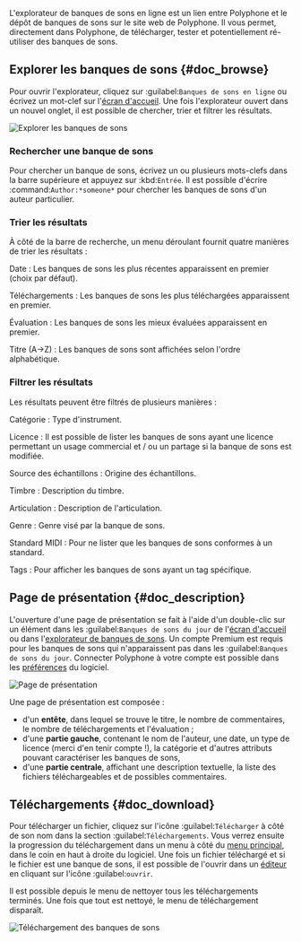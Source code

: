 L'explorateur de banques de sons en ligne est un lien entre Polyphone et le dépôt de banques de sons sur le site web de Polyphone.
Il vous permet, directement dans Polyphone, de télécharger, tester et potentiellement ré-utiliser des banques de sons.


## Explorer les banques de sons {#doc_browse}


Pour ouvrir l'explorateur, cliquez sur :guilabel:`Banques de sons en ligne` ou écrivez un mot-clef sur l'[écran d'accueil](manual/index.md).
Une fois l'explorateur ouvert dans un nouvel onglet, il est possible de chercher, trier et filtrer les résultats.


![Explorer les banques de sons](images/soundfont_browser_browsing.png "Explorer les banques de sons")


### Rechercher une banque de sons


Pour chercher un banque de sons, écrivez un ou plusieurs mots-clefs dans la barre supérieure et appuyez sur :kbd:`Entrée`.
Il est possible d'écrire :command:`Author:*someone*` pour chercher les banques de sons d'un auteur particulier.


### Trier les résultats


À côté de la barre de recherche, un menu déroulant fournit quatre manières de trier les résultats&nbsp;:

Date
: Les banques de sons les plus récentes apparaissent en premier (choix par défaut).

Téléchargements
: Les banques de sons les plus téléchargées apparaissent en premier.

Évaluation
: Les banques de sons les mieux évaluées apparaissent en premier.

Titre (A→Z)
: Les banques de sons sont affichées selon l'ordre alphabétique.


### Filtrer les résultats


Les résultats peuvent être filtrés de plusieurs manières&nbsp;:

Catégorie
: Type d'instrument.

Licence
: Il est possible de lister les banques de sons ayant une licence permettant un usage commercial et / ou un partage si la banque de sons est modifiée.

Source des échantillons
: Origine des échantillons.

Timbre
: Description du timbre.

Articulation
: Description de l'articulation.

Genre
: Genre visé par la banque de sons.

Standard MIDI
: Pour ne lister que les banques de sons conformes à un standard.

Tags
: Pour afficher les banques de sons ayant un tag spécifique.


## Page de présentation {#doc_description}


L'ouverture d'une page de présentation se fait à l'aide d'un double-clic sur un élément dans les :guilabel:`Banques de sons du jour` de l'[écran d'accueil](manual/index.md#doc_right) ou dans l'[explorateur de banques de sons](#doc_browse).
Un compte Premium est requis pour les banques de sons qui n'apparaissent pas dans les :guilabel:`Banques de sons du jour`.
Connecter Polyphone à votre compte est possible dans les [préférences](manual/settings.md#doc_repository) du logiciel.


![Page de présentation](images/soundfont_browser_description.png "Page de présentation")


Une page de présentation est composée&nbsp;:

* d'un **entête**, dans lequel se trouve le titre, le nombre de commentaires, le nombre de téléchargements et l'évaluation&nbsp;;
* d'une **partie gauche**, contenant le nom de l'auteur, une date, un type de licence (merci d'en tenir compte&nbsp;!), la catégorie et d'autres attributs pouvant caractériser les banques de sons,
* d'une **partie centrale**, affichant une description textuelle, la liste des fichiers téléchargeables et de possibles commentaires.


## Téléchargements {#doc_download}


Pour télécharger un fichier, cliquez sur l'icône :guilabel:`Télécharger` à côté de son nom dans la section :guilabel:`Téléchargements`.
Vous verrez ensuite la progression du téléchargement dans un menu à côté du [menu principal](manual/menu.md), dans le coin en haut à droite du logiciel.
Une fois un fichier téléchargé et si le fichier est une banque de sons, il est possible de l'ouvrir dans un [éditeur](manual/soundfont-editor/index.md) en cliquant sur l'icône :guilabel:`ouvrir`.

Il est possible depuis le menu de nettoyer tous les téléchargements terminés.
Une fois que tout est nettoyé, le menu de téléchargement disparaît.


![Téléchargement des banques de sons](images/soundfont_browser_download.png "Téléchargement des banques de sons")